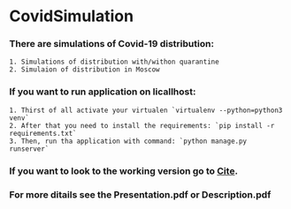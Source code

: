 # CovidSimulation
 ### There are simulations of Covid-19 distribution:
    1. Simulations of distribution with/withon quarantine
    2. Simulaion of distribution in Moscow
### If you want to run application on licallhost:
    1. Thirst of all activate your virtualen `virtualenv --python=python3 venv`
    2. After that you need to install the requirements: `pip install -r requirements.txt`
    3. Then, run tha application with command: `python manage.py runserver`
###  If you want to look to the working version go to [Cite](https://covid-simulation.herokuapp.com "Cite"). 
### For more ditails see the Presentation.pdf or Description.pdf
